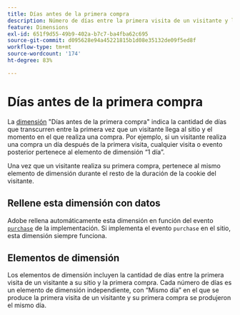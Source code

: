 ```yaml
---
title: Días antes de la primera compra
description: Número de días entre la primera visita de un visitante y la primera compra.
feature: Dimensions
exl-id: 651f9d55-49b9-402a-b7c7-ba4fba62c695
source-git-commit: d095628e94a45221815b1d08e35132de09f5ed8f
workflow-type: tm+mt
source-wordcount: '174'
ht-degree: 83%

---
```


# Días antes de la primera compra

La [dimensión](overview.md) &quot;Días antes de la primera compra&quot; indica la cantidad de días que transcurren entre la primera vez que un visitante llega al sitio y el momento en el que realiza una compra. Por ejemplo, si un visitante realiza una compra un día después de la primera visita, cualquier visita o evento posterior pertenece al elemento de dimensión “1 día”.

Una vez que un visitante realiza su primera compra, pertenece al mismo elemento de dimensión durante el resto de la duración de la cookie del visitante.

## Rellene esta dimensión con datos

Adobe rellena automáticamente esta dimensión en función del evento [`purchase`](/help/implement/vars/page-vars/events/event-purchase.md) de la implementación. Si implementa el evento `purchase` en el sitio, esta dimensión siempre funciona.

## Elementos de dimensión

Los elementos de dimensión incluyen la cantidad de días entre la primera visita de un visitante a su sitio y la primera compra. Cada número de días es un elemento de dimensión independiente, con “Mismo día” en el que se produce la primera visita de un visitante y su primera compra se produjeron el mismo día.

